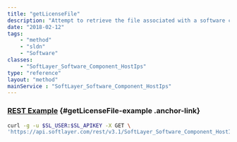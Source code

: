 ```yaml
---
title: "getLicenseFile"
description: "Attempt to retrieve the file associated with a software component.  If the software component does not support downloading license files an exception will be thrown. "
date: "2018-02-12"
tags:
    - "method"
    - "sldn"
    - "Software"
classes:
    - "SoftLayer_Software_Component_HostIps"
type: "reference"
layout: "method"
mainService : "SoftLayer_Software_Component_HostIps"
---
```


### [REST Example](#getLicenseFile-example) <a href="/article/rest/"><i class="fas fa-question"></i></a> {#getLicenseFile-example .anchor-link} 
```bash
curl -g -u $SL_USER:$SL_APIKEY -X GET \
'https://api.softlayer.com/rest/v3.1/SoftLayer_Software_Component_HostIps/{SoftLayer_Software_Component_HostIpsID}/getLicenseFile'
```
